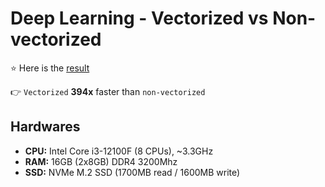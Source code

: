 # Deep Learning - Vectorized vs Non-vectorized

:star: Here is the [result](/vectorization.ipynb)

:point_right: `Vectorized` **394x** faster than `non-vectorized`

## Hardwares
- **CPU:** Intel Core i3-12100F (8 CPUs), ~3.3GHz
- **RAM:** 16GB (2x8GB) DDR4 3200Mhz
- **SSD:** NVMe M.2 SSD (1700MB read / 1600MB write)
